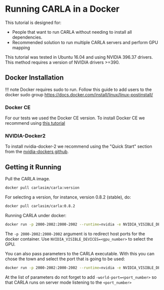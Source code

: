 <h1>Running CARLA in a Docker </h1>

This tutorial is designed for:

  * People that want to run CARLA without needing to install all dependencies.
  * Recommended solution to run multiple CARLA servers and perform GPU mapping

This tutorial was tested in Ubuntu 16.04 and using NVIDIA 396.37 drivers.
This method requires a version of NVIDIA drivers >=390.


## Docker Installation

!!! note
    Docker requires sudo to run. Follow this guide to add users to the docker sudo
    group <https://docs.docker.com/install/linux/linux-postinstall/>

### Docker CE

For our tests we used the Docker CE version.
To install Docker CE we recommend using [this tutorial][tutoriallink]

[tutoriallink]: https://docs.docker.com/install/linux/docker-ce/ubuntu/#extra-steps-for-aufs

### NVIDIA-Docker2

To install nvidia-docker-2 we recommend using the "Quick Start"
section from the [nvidia-dockers github](https://github.com/NVIDIA/nvidia-docker).

## Getting it Running

Pull the CARLA image.

```sh
docker pull carlasim/carla:version
```

For selecting a version, for instance, version 0.8.2 (stable), do:

```sh
docker pull carlasim/carla:0.8.2
```

Running CARLA under docker:

```sh
docker run -p 2000-2002:2000-2002 --runtime=nvidia -e NVIDIA_VISIBLE_DEVICES=0 carlasim/carla:0.8.4
```

The `-p 2000-2002:2000-2002` argument is to redirect host ports for the docker container.
Use `NVIDIA_VISIBLE_DEVICES=<gpu_number>` to select the GPU.

You can also pass parameters to the CARLA executable. With this you can chose the town and
select the port that is going to be used:

```sh
docker run -p 2000-2002:2000-2002 --runtime=nvidia -e NVIDIA_VISIBLE_DEVICES=0 carlasim/carla:0.8.4 /bin/bash CarlaUE4.sh  < Your list of parameters >
```

At the list of parameters do not forget to add `-world-port=<port_number>` so that CARLA runs on server mode
listening to the `<port_number>`
